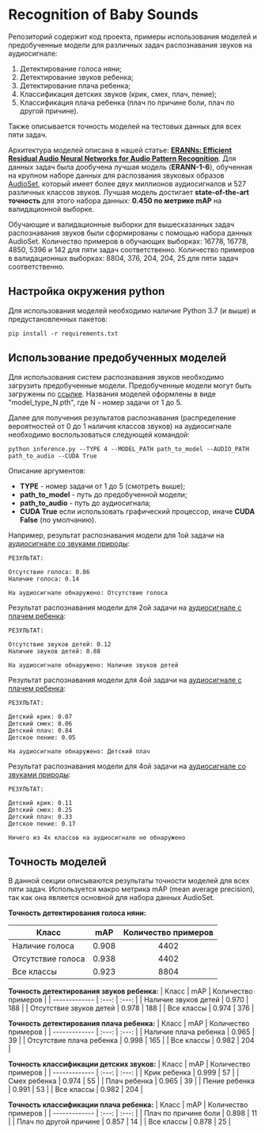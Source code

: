 # Recognition of Baby Sounds
 Репозиторий содержит код проекта, примеры использования моделей и предобученные модели для различных задач распознавания звуков на аудиосигнале:
 1) Детектирование голоса няни;
 2) Детектирование звуков ребенка;
 3) Детектирование плача ребенка;
 4) Классификация детских звуков (крик, смех, плач, пение);
 5) Классификация плача ребенка (плач по причине боли, плач по другой причине).
 
 Также описывается точность моделей на тестовых данных для всех пяти задач.

Архитектура моделей описана в нашей статье: **[ERANNs: Efficient Residual Audio Neural Networks for Audio Pattern Recognition](https://arxiv.org/abs/2106.01621)**. Для данных задач была дообучена лучшая модель (**ERANN-1-6**), обученная на крупном наборе данных для распозвания звуковых образов [AudioSet](http://research.google.com/audioset/), который имеет более двух миллионов аудиосигналов и 527 различных классов звуков. Лучшая модель достигает **state-of-the-art точность** для этого набора данных: **0.450 по метрике mAP** на валидационной выборке.

Обучающие и валидационные выборки для вышесказанных задач распознавания звуков были сформированы с помощью набора данных AudioSet. Количество примеров в обучающих выборках: 16778, 16778, 4850, 5396 и 142 для пяти задач соответственно. Количество примеров в валидационных выборках: 8804, 376, 204, 204, 25 для пяти задач соответственно.

## Настройка окружения python
Для использования моделей необходимо наличие Python 3.7 (и выше) и предустановленных пакетов:

```
pip install -r requirements.txt
```

## Использование предобученных моделей
Для использования систем распознавания звуков необходимо загрузить предобученные модели. Предобученные модели могут быть загружены по [ссылке](https://drive.google.com/drive/folders/1bsjAyS1XmdEDGNnpraVoLuusT8_3Uzzw?usp=sharing). Названия моделей оформлены в виде "model_type_N.pth", где N - номер задачи от 1 до 5.

Далее для получения результатов распознавания (распределение вероятностей от 0 до 1 наличия классов звуков) на аудиосигнале необходимо воспользоваться следующей командой:
```
python inference.py --TYPE 4 --MODEL_PATH path_to_model --AUDIO_PATH path_to_audio --CUDA True
```
Описание аргументов:
- **TYPE** - номер задачи от 1 до 5 (смотреть выше);
- **path_to_model** - путь до предобученной модели;
- **path_to_audio** - путь до аудиосигнала;
- **CUDA True** если использовать графический процессор, иначе **CUDA False** (по умолчанию).

Например, результат распознавания модели для 1ой задачи на [аудиосигнале со звуками природы](https://drive.google.com/file/d/1yKgAPiZ4NQgfwu7LyBcV8m1CI0uKfB4Q/view?usp=sharing):
```
РЕЗУЛЬТАТ:

Отсутствие голоса: 0.86
Наличие голоса: 0.14

На аудиосигнале обнаружено: Отсутствие голоса
```

Результат распознавания модели для 2ой задачи на [аудиосигнале с плачем ребенка](https://drive.google.com/file/d/1NBUqq8JvtsNxo9zWrU4GrcoI9Xo52d2P/view?usp=sharing):
```
РЕЗУЛЬТАТ:

Отсутствие звуков детей: 0.12
Наличие звуков детей: 0.88

На аудиосигнале обнаружено: Наличие звуков детей

```

Результат распознавания модели для 4ой задачи на [аудиосигнале с плачем ребенка](https://drive.google.com/file/d/1NBUqq8JvtsNxo9zWrU4GrcoI9Xo52d2P/view?usp=sharing):
```
РЕЗУЛЬТАТ:

Детский крик: 0.07
Детский смех: 0.06
Детский плач: 0.84
Детское пение: 0.05

На аудиосигнале обнаружено: Детский плач
```

Результат распознавания модели для 4ой задачи на [аудиосигнале со звуками природы](https://drive.google.com/file/d/1yKgAPiZ4NQgfwu7LyBcV8m1CI0uKfB4Q/view?usp=sharing):
```
РЕЗУЛЬТАТ:

Детский крик: 0.11
Детский смех: 0.25
Детский плач: 0.33
Детское пение: 0.17

Ничего из 4х классов на аудиосигнале не обнаружено
```
## Точность моделей
В данной секции описываются результаты точности моделей для всех пяти задач. 
Используется макро метрика mAP (mean average precision), так как она является основной для набора данных AudioSet.

**Точность детектирования голоса няни:**

| Класс   | mAP          | Количество примеров |
| ------------- | :---: | :---: | 
| Наличие голоса | 0.908  |  4402 | 
| Отсутствие голоса | 0.938  |  4402 |
| Все классы | 0.923  |  8804 | 


**Точность детектирования звуков ребенка:**
| Класс   | mAP          | Количество примеров |
| ------------- | :---: | :---: | 
| Наличие звуков детей | 0.970  |  188 | 
| Отсутствие звуков детей | 0.978  |  188 | 
| Все классы | 0.974  |  376 | 

**Точность детектирования плача ребенка:**
| Класс   | mAP   | Количество примеров |
| ------------- | :---: | :---: | 
| Наличие плача ребенка | 0.965  |  39 | 
| Отсутствие плача ребенка | 0.998  |  165 | 
| Все классы | 0.982  |  204 | 

**Точность классификации детских звуков:**
| Класс   | mAP   | Количество примеров |
| ------------- | :---: | :---: | 
| Крик ребенка | 0.999  |  57 | 
| Смех ребенка | 0.974  |  55 |
| Плач ребенка | 0.965  |  39 | 
| Пение ребенка | 0.991  |  53 | 
| Все классы | 0.982  |  204 |

**Точность классификации плача ребенка:**
| Класс   | mAP   | Количество примеров |
| ------------- | :---: | :---: | 
| Плач по причине боли | 0.898  |  11 | 
| Плач по другой причине | 0.857  |  14 | 
| Все классы | 0.878  |  25 | 


